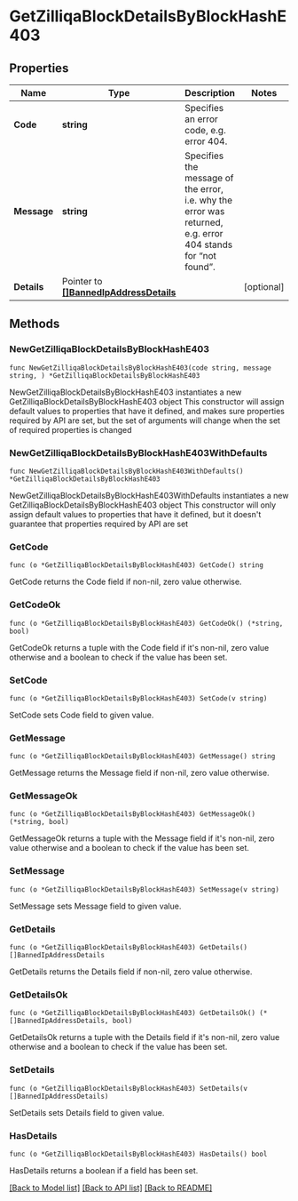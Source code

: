 # GetZilliqaBlockDetailsByBlockHashE403

## Properties

Name | Type | Description | Notes
------------ | ------------- | ------------- | -------------
**Code** | **string** | Specifies an error code, e.g. error 404. | 
**Message** | **string** | Specifies the message of the error, i.e. why the error was returned, e.g. error 404 stands for “not found”. | 
**Details** | Pointer to [**[]BannedIpAddressDetails**](BannedIpAddressDetails.md) |  | [optional] 

## Methods

### NewGetZilliqaBlockDetailsByBlockHashE403

`func NewGetZilliqaBlockDetailsByBlockHashE403(code string, message string, ) *GetZilliqaBlockDetailsByBlockHashE403`

NewGetZilliqaBlockDetailsByBlockHashE403 instantiates a new GetZilliqaBlockDetailsByBlockHashE403 object
This constructor will assign default values to properties that have it defined,
and makes sure properties required by API are set, but the set of arguments
will change when the set of required properties is changed

### NewGetZilliqaBlockDetailsByBlockHashE403WithDefaults

`func NewGetZilliqaBlockDetailsByBlockHashE403WithDefaults() *GetZilliqaBlockDetailsByBlockHashE403`

NewGetZilliqaBlockDetailsByBlockHashE403WithDefaults instantiates a new GetZilliqaBlockDetailsByBlockHashE403 object
This constructor will only assign default values to properties that have it defined,
but it doesn't guarantee that properties required by API are set

### GetCode

`func (o *GetZilliqaBlockDetailsByBlockHashE403) GetCode() string`

GetCode returns the Code field if non-nil, zero value otherwise.

### GetCodeOk

`func (o *GetZilliqaBlockDetailsByBlockHashE403) GetCodeOk() (*string, bool)`

GetCodeOk returns a tuple with the Code field if it's non-nil, zero value otherwise
and a boolean to check if the value has been set.

### SetCode

`func (o *GetZilliqaBlockDetailsByBlockHashE403) SetCode(v string)`

SetCode sets Code field to given value.


### GetMessage

`func (o *GetZilliqaBlockDetailsByBlockHashE403) GetMessage() string`

GetMessage returns the Message field if non-nil, zero value otherwise.

### GetMessageOk

`func (o *GetZilliqaBlockDetailsByBlockHashE403) GetMessageOk() (*string, bool)`

GetMessageOk returns a tuple with the Message field if it's non-nil, zero value otherwise
and a boolean to check if the value has been set.

### SetMessage

`func (o *GetZilliqaBlockDetailsByBlockHashE403) SetMessage(v string)`

SetMessage sets Message field to given value.


### GetDetails

`func (o *GetZilliqaBlockDetailsByBlockHashE403) GetDetails() []BannedIpAddressDetails`

GetDetails returns the Details field if non-nil, zero value otherwise.

### GetDetailsOk

`func (o *GetZilliqaBlockDetailsByBlockHashE403) GetDetailsOk() (*[]BannedIpAddressDetails, bool)`

GetDetailsOk returns a tuple with the Details field if it's non-nil, zero value otherwise
and a boolean to check if the value has been set.

### SetDetails

`func (o *GetZilliqaBlockDetailsByBlockHashE403) SetDetails(v []BannedIpAddressDetails)`

SetDetails sets Details field to given value.

### HasDetails

`func (o *GetZilliqaBlockDetailsByBlockHashE403) HasDetails() bool`

HasDetails returns a boolean if a field has been set.


[[Back to Model list]](../README.md#documentation-for-models) [[Back to API list]](../README.md#documentation-for-api-endpoints) [[Back to README]](../README.md)


